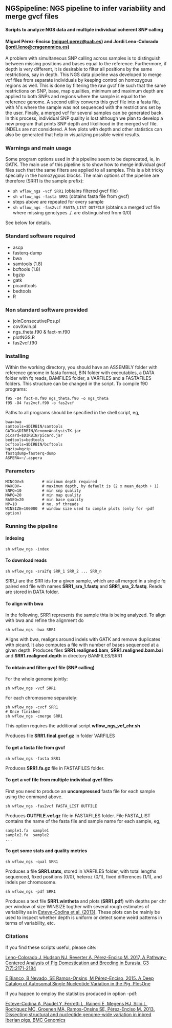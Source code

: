 ##  NGSpipeline: NGS pipeline to infer variability and merge gvcf files
#### Scripts to analyze NGS data and multiple individual coherent SNP calling
#### Miguel Pérez-Enciso (miguel.perez@uab.es) and Jordi Leno-Colorado (jordi.leno@cragenomica.es)

A problem with simultaneous SNP calling across samples is to distinguish between missing positions and bases equal to the reference. Furthermore, if depth is very different, it is desirable to filter all positions by the same restrictions, say in depth. This NGS data pipeline was developed to merge vcf files from separate individuals by keeping control on homozygous regions as well. This is done by filtering the raw gvcf file such that the same restrictions on SNP, base, map qualities, minimum and maximum depth are applied to both SNPs and regions where the sample is equal to the reference genome. A second utility converts this gvcf file into a fasta file, with N's where the sample was not sequenced with the restrictions set by the user. Finally, a merged vcf for several samples can be generated back. In this process, individual SNP quality is lost although we plan to develop a new program that prints SNP depth and likelihood in the merged vcf file. INDELs are not considered. A few plots with depth and other statistics can also be generated that help in visualizing possible weird results.

### Warnings and main usage
Some program options used in this pipeline seem to be deprecated, ie, in GATK. The main use of this pipeline is to show
how to merge individual gvcf files such that the same filters are applied to all samples. This is a bit tricky specially
in the homozygous blocks. The main options of the pipeline are therefore (SRR1 is the sample prefix):

* `sh wflow_ngs -vcf SRR1`  (obtains filtered gvcf file)
* `sh wflow_ngs -fasta SRR1` (obtains fasta file from gvcf)
* steps above are repeated for every sample
*  `sh wflow_ngs -fas2vcf FASTA_LIST OUTFILE` 
(obtains a merged vcf file where missing genotypes ./. are distinguished from 0/0)

See below for details.

### Standard software required
 - ascp
 - fasterq-dump
 - bwa
 - samtools (1.8)
 - bcftools (1.8)
 - bgzip
 - gatk 
 - picardtools
 - bedtools
 - R

### Non standard software provided
 - joinConsecutivePos.pl
 - covXwin.pl
 - ngs_theta.f90 & fact-m.f90
 - plotNGS.R
 - fas2vcf.f90 

### Installing
Within the working directory, you should have an ASSEMBLY folder with reference genome in fasta format, BIN folder with executables, a DATA folder with fq reads, BAMFILES folder, a VARFILES and a FASTAFILES folders. This structure can be changed in the script.
To compile f90 programs:

```
f95 -O4 fact-m.f90 ngs_theta.f90 -o ngs_theta
f95 -O4 fas2vcf.f90 -o fas2vcf
```

Paths to all programs should be specified in the shell script, eg,

```
bwa=bwa
samtools=$DIRBIN/samtools
GATK=$DIRBIN/GenomeAnalysisTK.jar
picard=$DIRBIN/picard.jar
bedtools=bedtools
bcftools=$DIRBIN/bcftools
bgzip=bgzip
fastqdump=fasterq-dump
ASPERA=~/.aspera
```

### Parameters
```
MINCOV=5        # minimum depth required
MAXCOV=         # maximum depth, by default is (2 x mean_depth + 1)
SNPQ=10         # min snp quality
MAPQ=20         # min map quality
BASEQ=20        # min base quality
NP=10           # no. of threads
WINSIZE=100000  # window size used to comple plots (only for -pdf option)
```


### Running the pipeline

#### Indexing

   `sh wflow_ngs -index`

#### To download reads

   `sh wflow_ngs -sra2fq SRR_1 SRR_2 ... SRR_n`

SRR_i are the SRR ids for a given sample, which are all merged in a single fq paired end file with names **SRR1\_sra\_1.fastq** and **SRR1\_sra\_2.fastq**. Reads are stored in DATA folder. 

#### To align with bwa
In the following, SRR1 represents the sample thta is being analyzed. To align with bwa and refine the alignment do

   `sh wflow_ngs -bwa SRR1`

Aligns with bwa, realigns around indels with GATK and remove duplicates with picard. It also computes a file with number of bases sequenced at a given depth. Produces files **SRR1.realigned.bam**, **SRR1.realigned.bam.bai** and **SRR1.realigned.depth** in directory BAMFILES/SRR1

#### To obtain and filter gvcf file (SNP calling)

For the whole genome jointly:

   `sh wflow_ngs -vcf SRR1`

For each chromosome separately:

```
sh wflow_ngs -cvcf SRR1
# Once finished
sh wflow_ngs -cmerge SRR1
```

This option requires the additional script **wflow\_ngs\_vcf\_chr.sh**

Produces file **SRR1.final.gvcf.gz** in folder VARFILES

#### To get a fasta file from gvcf

   `sh wflow_ngs -fasta SRR1`

Produces **SRR1.fa.gz** file in FASTAFILES folder.

#### To get a vcf file from multiple individual gvcf files
First you need to produce an **uncompressed** fasta file for each sample using the command above.

   `sh wflow_ngs -fas2vcf FASTA_LIST OUTFILE`

Produces **OUTFILE.vcf.gz** file in FASTAFILES folder. File FASTA_LIST contains the name of the fasta file and sample name for each sample, eg,

```
sample1.fa  sample1
sample2.fa  sample2
...
```

#### To get some stats and quality metrics

   `sh wflow_ngs -qual SRR1`

Produces a file **SRR1.stats**, stored in VARFILES folder, with total lengths sequenced, fixed positions (0/0), heteroz (0/1), fixed differences (1/1), and indels per chromosome.

   `sh wflow_ngs -pdf SRR1`

Produces a text file **SRR1.wintheta** and plots (**SRR1.pdf**) with depths per chr per window of size WINSIZE togther with several rough estimates of variability as in [Esteve-Codina et al. (2013)](https://www.ncbi.nlm.nih.gov/pubmed/23497037). These plots can be mainly be used to inspect whether depth is uniform or detect some weird patterns in terms of variability, etc.

### Citations
If you find these scripts useful, please cite:

[Leno-Colorado J, Hudson NJ, Reverter A, Pérez-Enciso M. 2017, A Pathway-Centered Analysis of Pig Domestication and Breeding in Eurasia. G3 7(7):2171-2184](http://www.g3journal.org/content/7/7/2171.long)

[E Bianco, B Nevado, SE Ramos-Onsins, M Pérez-Enciso, 2015. A Deep Catalog of Autosomal Single Nucleotide Variation in the Pig, PlosOne](http://journals.plos.org/plosone/article?id=10.1371/journal.pone.0118867)

If you happen to employ the statistics produced in option -pdf:

[Esteve-Codina A, Paudel Y, Ferretti L, Raineri E, Megens HJ, Silió L, Rodríguez MC, Groenen MA, Ramos-Onsins SE, Pérez-Enciso M. 2013. Dissecting structural and nucleotide genome-wide variation in inbred Iberian pigs, BMC Genomics](https://www.ncbi.nlm.nih.gov/pubmed/23497037)
